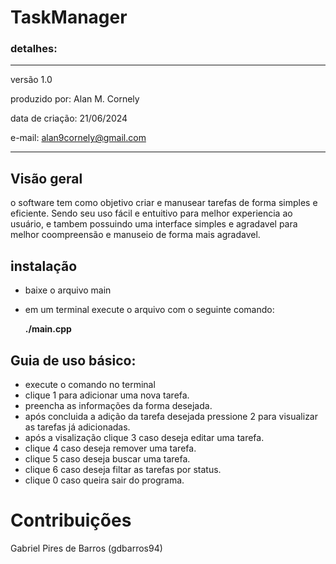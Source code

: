 # TaskManager

### detalhes:

------------------------------------
versão 1.0                      

produzido por: Alan M. Cornely   

data de criação: 21/06/2024      

e-mail: alan9cornely@gmail.com   

------------------------------------

## Visão geral

o software tem como objetivo criar e manusear tarefas de forma simples e eficiente.
Sendo seu uso fácil e entuitivo para melhor experiencia ao usuário, e tambem
possuindo uma interface simples e agradavel para melhor coompreensão e manuseio de forma mais agradavel.

## instalação 

* baixe o arquivo main 
* em um terminal execute o arquivo com o seguinte comando:

  **./main.cpp**

## Guia de uso básico: 

* execute o comando no terminal
* clique 1 para adicionar uma nova tarefa.
* preencha as informações da forma desejada.
* após concluida a adição da tarefa desejada pressione 2 para visualizar as tarefas já adicionadas.
* após a visalização clique 3 caso deseja editar uma tarefa.
* clique 4 caso deseja remover uma tarefa.
* clique 5 caso deseja buscar uma tarefa.
* clique 6 caso deseja filtar as tarefas por status.
* clique 0 caso queira sair do programa.

# Contribuições 

Gabriel Pires de Barros (gdbarros94)
